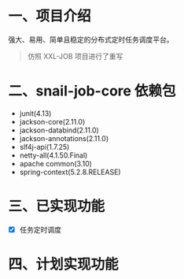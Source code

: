 # 一、项目介绍

强大、易用、简单且稳定的分布式定时任务调度平台。

> 仿照 XXL-JOB 项目进行了重写

# 二、snail-job-core 依赖包

- junit(4.13)
- jackson-core(2.11.0)
- jackson-databind(2.11.0)
- jackson-annotations(2.11.0)
- slf4j-api(1.7.25)
- netty-all(4.1.50.Final)
- apache common(3.10)
- spring-context(5.2.8.RELEASE)

# 三、已实现功能

* [x] 任务定时调度

# 四、计划实现功能

